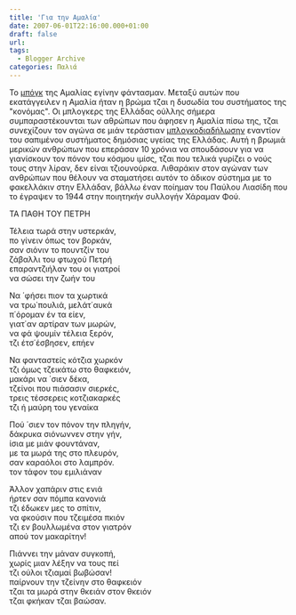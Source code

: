 ```yaml
---
title: 'Για την Αμαλία'
date: 2007-06-01T22:16:00.000+01:00
draft: false
url: 
tags:
  - Blogger Archive
categories: Παλιά
---
```


Το [μπόγκ](http://fakellaki.blogspot.com/) της Αμαλίας εγίνην φάντασμαν. Μεταξύ αυτών που εκατάγγειλεν η Αμαλία ήταν η βρώμα τζαι η δυσωδία του συστήματος της "κονόμας". Οι μπλογκερς της Ελλάδας ούλλης σήμερα συμπαραστέκουνται των αθρώπων που άφησεν η Αμαλία πίσω της, τζαι συνεχίζουν τον αγώνα σε μιάν τεράστιαν [μπλογκοδιαδήλωσην](http://giatinamalia-blog.blogspot.com/) εναντίον του σαπιμένου συστήματος δημόσιας υγείας της Ελλάδας. Αυτή η βρωμιά μερικών ανθρώπων που επεράσαν 10 χρόνια να σπουδάσουν για να γιανίσκουν τον πόνον του κόσμου ιμίσς, τζαι που τελικά γυρίζει ο νούς τους στην λίραν, δεν είναι τζιουνούρκα. Λιθαράκιν στον αγώναν των ανθρώπων που θέλουν να σταματήσει αυτόν το άδικον σύστημα με το φακελλάκιν στην Ελλάδαν, βάλλω έναν ποίημαν του Παύλου Λιασίδη που το έγραψεν το 1944 στην ποιητηκήν συλλογήν Χάραμαν Φού.  
  
ΤΑ ΠΑΘΗ ΤΟΥ ΠΕΤΡΗ  
  
Τέλεια τωρά στην υστερκάν,  
πο γίνειν όπως τον βορκάν,  
σαν σιόνιν το πουντζίν του  
ζάβαλλι του φτωχού Πετρή  
επαραντζιήλαν του οι γιατροί  
να σώσει την ζωήν του  
  
  
Να ΄φήσει πιον τα χωρτικά  
να τρω΄πουλιά, μελάτ΄αυκά  
π΄όρομαν έν τα είεν,  
γιατ΄αν αρτίραν των μωρών,  
να φά ψουμίν τέλεια ξερόν,  
τζι έτσ΄έσβησεν, επήεν  
  
  
Να φανταστείς κότζια χωρκόν  
τζι όμως τζεικάτω στο θαφκειόν,  
μακάρι να ΄σιεν δέκα,  
τζείνοι που πιάσασιν σιερκές,  
τρεις τέσσερεις κοτζιακαρκές  
τζι ή μαύρη του γεναίκα  
  
  
Πού ΄σιεν τον πόνον την πληγήν,  
δάκρυκα σιόνωννεν στην γήν,  
ίσια με μιάν φουντάναν,  
με τα μωρά της στο πλευρόν,  
σαν καραόλοι στο λαμπρόν.  
τον τάφον του εμιλιάναν  
  
  
Άλλον χαπάριν στις ενιά  
ήρτεν σαν πόμπα κανονιά  
τζι έδωκεν μες το σπίτιν,  
να φκούσιν που τζειμέσα πκιόν  
τζι εν βουλλωμένα στον γιατρόν  
απού τον μακαρίτην!  
  
Πιάννει την μάναν συγκοπή,  
χωρίς μιαν λέξην να τους πεί  
τζι ούλοι τζιαμαί βωβώσαν!  
παίρνουν την τζείνην στο θαφκειόν  
τζαι τα μωρά στην θκειάν στον θκειόν  
τζαι φκήκαν τζαι βαώσαν.
